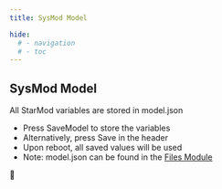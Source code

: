 ```yaml
---
title: SysMod Model

hide:
  # - navigation
  # - toc
---
```


## SysMod Model

All StarMod variables are stored in model.json

* Press SaveModel to store the variables
* Alternatively, press Save in the header
* Upon reboot, all saved values will be used
* Note: model.json can be found in the [Files Module](/StarDocs/SysMod/SysModFiles)

🚧